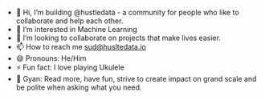 - 👋 Hi, I’m building @hustledata - a community for people who like to collaborate and help each other. 
- 👀 I’m interested in Machine Learning 
- 💞️ I’m looking to collaborate on projects that make lives easier. 
- 📫 How to reach me sud@husltedata.io
- 😄 Pronouns: He/Him
- ⚡ Fun fact: I love playing Ukulele
- 🚀 Gyan: Read more, have fun, strive to create impact on grand scale and be polite when asking what you need. 

<!---
hustledata/hustledata is a ✨ special ✨ repository because its `README.md` (this file) appears on your GitHub profile.
You can click the Preview link to take a look at your changes.
--->

